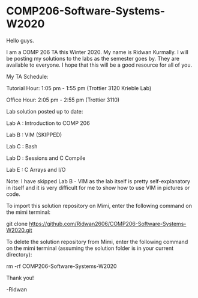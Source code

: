 # COMP206-Software-Systems-W2020
Hello guys. 

I am a COMP 206 TA this Winter 2020. My name is Ridwan Kurmally. I will be posting my solutions to the labs as the semester goes by.
They are available to everyone. I hope that this will be a good resource for all of you.

My TA Schedule:

Tutorial Hour: 1:05 pm - 1:55 pm (Trottier 3120 Krieble Lab)

Office Hour: 2:05 pm - 2:55 pm (Trottier 3110)

Lab solution posted up to date:

Lab A : Introduction to COMP 206

Lab B : VIM (SKIPPED)

Lab C : Bash

Lab D : Sessions and C Compile

Lab E : C Arrays and I/O


Note: I have skipped Lab B - VIM as the lab itself is pretty self-explanatory in itself and it is
very difficult for me to show how to use VIM in pictures or code.

To import this solution repository on Mimi, enter the following command on the mimi terminal:

git clone https://github.com/Ridwan2606/COMP206-Software-Systems-W2020.git


To delete the solution repository from Mimi, enter the following command on the mimi terminal (assuming the solution folder is in your
current directory):

rm -rf COMP206-Software-Systems-W2020



Thank you!

-Ridwan

